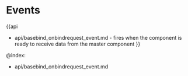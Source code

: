 
Events
=======

{{api
- api/basebind_onbindrequest_event.md - fires when the component is ready to receive data from the master component
}}

@index:
- api/basebind_onbindrequest_event.md



